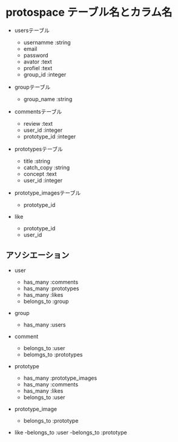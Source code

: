 # protospace テーブル名とカラム名


  * usersテーブル
    - usernamme :string
    - email
    - password
    - avator :text
    - profiel :text
    - group_id :integer

  * groupテーブル
    - group_name :string

  * commentsテーブル
    - review :text
    - user_id :integer
    - prototype_id :integer

  * prototypesテーブル
    - title  :string
    - catch_copy :string
    - concept  :text
    - user_id :integer

  * prototype_imagesテーブル
    - prototype_id

  * like
    - prototype_id
    - user_id

## アソシエーション
  * user
    - has_many :comments
    - has_many :prototypes
    - has_many :likes
    - belongs_to :group

  * group
    - has_many :users

  * comment
    - belongs_to :user
    - belomgs_to :prototypes

  * prototype
    - has_many :prototype_images
    - has_many :comments
    - has_many :likes
    - belongs_to :user

  * prototype_image
    - belongs_to :prototype

  * like
    -belongs_to :user
    -belongs_to :prototype